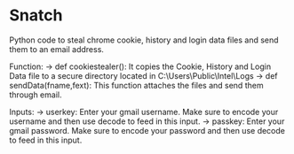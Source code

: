 # Snatch
Python code to steal chrome cookie, history and login data files and send them to an email address. 

Function:
-> def cookiestealer(): It copies the Cookie, History and Login Data file to a secure directory located in C:\Users\Public\Intel\Logs
-> def sendData(fname,fext): This function attaches the files and send them through email.

Inputs:
-> userkey: Enter your gmail username. Make sure to encode your username and then use decode to feed in this input.
-> passkey: Enter your gmail password. Make sure to encode your password and then use decode to feed in this input.